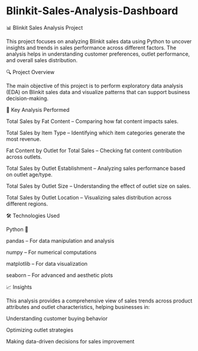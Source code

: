 # Blinkit-Sales-Analysis-Dashboard

📊 Blinkit Sales Analysis Project

This project focuses on analyzing Blinkit sales data using Python to uncover insights and trends in sales performance across different factors. The analysis helps in understanding customer preferences, outlet performance, and overall sales distribution.

🔍 Project Overview

The main objective of this project is to perform exploratory data analysis (EDA) on Blinkit sales data and visualize patterns that can support business decision-making.

📌 Key Analysis Performed

Total Sales by Fat Content – Comparing how fat content impacts sales.

Total Sales by Item Type – Identifying which item categories generate the most revenue.

Fat Content by Outlet for Total Sales – Checking fat content contribution across outlets.

Total Sales by Outlet Establishment – Analyzing sales performance based on outlet age/type.

Total Sales by Outlet Size – Understanding the effect of outlet size on sales.

Total Sales by Outlet Location – Visualizing sales distribution across different regions.

🛠️ Technologies Used

Python 🐍

pandas – For data manipulation and analysis

numpy – For numerical computations

matplotlib – For data visualization

seaborn – For advanced and aesthetic plots

📈 Insights

This analysis provides a comprehensive view of sales trends across product attributes and outlet characteristics, helping businesses in:

Understanding customer buying behavior

Optimizing outlet strategies

Making data-driven decisions for sales improvement
